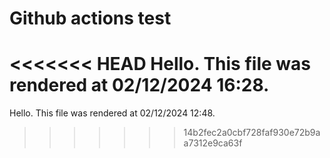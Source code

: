 
# Github actions test

<<<<<<< HEAD
Hello. This file was rendered at 02/12/2024 16:28.
=======
Hello. This file was rendered at 02/12/2024 12:48.
>>>>>>> 14b2fec2a0cbf728faf930e72b9aa7312e9ca63f
